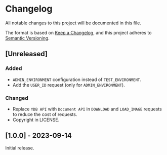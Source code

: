 # Changelog
All notable changes to this project will be documented in this file.

The format is based on [Keep a Changelog](https://keepachangelog.com/en/1.0.0/), and this project adheres to [Semantic Versioning](https://semver.org/spec/v2.0.0.html).

## [Unreleased]

### Added

- `ADMIN_ENVIRONMENT` configuration instead of `TEST_ENVIRONMENT`. 
- Add the `USER_ID` request (only for `ADMIN_ENVIRONMENT`).

### Changed

- Replace `YDB API` with `Document API` in `DOWNLOAD` and `LOAD_IMAGE` requests to reduce the cost of requests.
- Copyright in LICENSE.

## [1.0.0] - 2023-09-14

Initial release.